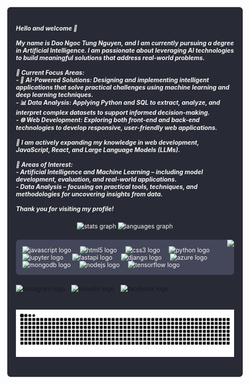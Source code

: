 <div align="center" style="background-color: #282a36; color: #f8f8f2; padding: 20px; border-radius: 8px; width: 100%;">

<h5 align="left" style="color: #f8f8f2;">Hello and welcome 👋<br><br>My name is Dao Ngoc Tung Nguyen, and I am currently pursuing a degree in Artificial Intelligence. I am passionate about leveraging AI technologies to build meaningful solutions that address real-world problems.<br><br>🔭 Current Focus Areas:<br>- 🚀 AI-Powered Solutions: Designing and implementing intelligent applications that solve practical challenges using machine learning and deep learning techniques.  <br>- 📊 Data Analysis: Applying Python and SQL to extract, analyze, and interpret complex datasets to support informed decision-making.  <br>- 🌐 Web Development: Exploring both front-end and back-end technologies to develop responsive, user-friendly web applications.<br><br>🌱 I am actively expanding my knowledge in web development, JavaScript, React, and Large Language Models (LLMs).<br><br>💬 Areas of Interest:<br>- Artificial Intelligence and Machine Learning – including model development, evaluation, and real-world applications.  <br>- Data Analysis – focusing on practical tools, techniques, and methodologies for uncovering insights from data.<br><br>Thank you for visiting my profile!</h5>

###

<div align="center" style="margin: 20px 0;">
  <img src="https://github-readme-stats.vercel.app/api?username=MilkyVic&hide_title=false&hide_rank=false&show_icons=true&include_all_commits=true&count_private=true&disable_animations=false&theme=dracula&locale=en&hide_border=false&bg_color=282a36" height="150" alt="stats graph"  />
  <img src="https://github-readme-stats.vercel.app/api/top-langs?username=MilkyVic&locale=en&hide_title=false&layout=compact&card_width=320&langs_count=5&theme=dracula&hide_border=false&bg_color=282a36" height="150" alt="languages graph"  />
</div>

###

<img align="right" height="130" src="https://media.giphy.com/media/rCByhKpqKDZErtLDzm/giphy.gif?cid=ecf05e47k386yvf1ckzw5wbb0hu9ac9x19hf0le1h2ibql1r&ep=v1_gifs_search&rid=giphy.gif&ct=g"  />

###

<div align="left" style="background-color: #44475a; padding: 15px; border-radius: 8px; margin: 20px 0;">
  <img src="https://cdn.jsdelivr.net/gh/devicons/devicon/icons/javascript/javascript-original.svg" height="30" alt="javascript logo"  />
  <img width="12" />
  <img src="https://cdn.jsdelivr.net/gh/devicons/devicon/icons/html5/html5-original.svg" height="30" alt="html5 logo"  />
  <img width="12" />
  <img src="https://cdn.jsdelivr.net/gh/devicons/devicon/icons/css3/css3-original.svg" height="30" alt="css3 logo"  />
  <img width="12" />
  <img src="https://cdn.jsdelivr.net/gh/devicons/devicon/icons/python/python-original.svg" height="30" alt="python logo"  />
  <img width="12" />
  <img src="https://cdn.jsdelivr.net/gh/devicons/devicon/icons/jupyter/jupyter-original.svg" height="30" alt="jupyter logo"  />
  <img width="12" />
  <img src="https://cdn.jsdelivr.net/gh/devicons/devicon/icons/fastapi/fastapi-original.svg" height="30" alt="fastapi logo"  />
  <img width="12" />
  <img src="https://cdn.jsdelivr.net/gh/devicons/devicon/icons/django/django-plain.svg" height="30" alt="django logo"  />
  <img width="12" />
  <img src="https://cdn.jsdelivr.net/gh/devicons/devicon/icons/azure/azure-original.svg" height="30" alt="azure logo"  />
  <img width="12" />
  <img src="https://cdn.jsdelivr.net/gh/devicons/devicon/icons/mongodb/mongodb-original.svg" height="30" alt="mongodb logo"  />
  <img width="12" />
  <img src="https://cdn.jsdelivr.net/gh/devicons/devicon/icons/nodejs/nodejs-original.svg" height="30" alt="nodejs logo"  />
  <img width="12" />
  <img src="https://cdn.jsdelivr.net/gh/devicons/devicon/icons/tensorflow/tensorflow-original.svg" height="30" alt="tensorflow logo"  />
</div>

###

<div align="left" style="margin: 20px 0;">
  <a href="https://www.instagram.com/vicvic_peach/" target="_blank" style="text-decoration: none; margin-right: 10px;">
    <img src="https://img.shields.io/static/v1?message=Instagram&logo=instagram&label=&color=E4405F&logoColor=white&labelColor=&style=for-the-badge" height="35" alt="instagram logo"  />
  </a>
  <a href="https://www.linkedin.com/in/daongoctungnguyen/" target="_blank" style="text-decoration: none; margin-right: 10px;">
    <img src="https://img.shields.io/static/v1?message=LinkedIn&logo=linkedin&label=&color=0077B5&logoColor=white&labelColor=&style=for-the-badge" height="35" alt="linkedin logo"  />
  </a>
  <a href="https://www.facebook.com/maquan.tahoa.3/" target="_blank" style="text-decoration: none;">
    <img src="https://img.shields.io/static/v1?message=Facebook&logo=facebook&label=&color=1877F2&logoColor=white&labelColor=&style=for-the-badge" height="35" alt="facebook logo"  />
  </a>
</div>

###

<br clear="both">

<img src="https://raw.githubusercontent.com/MilkyVic/MilkyVic/output/snake.svg" alt="Snake animation" />

###

</div>



